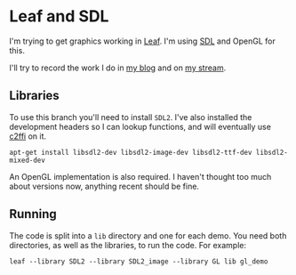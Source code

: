 # Leaf and SDL

I'm trying to get graphics working in [Leaf](http://leaflang.org). I'm using [SDL](http://libsdl.org/) and OpenGL for this. 

I'll try to record the work I do in [my blog](https://mortoray.com) and on [my stream](https://www.twitch.tv/mortoray).


## Libraries

To use this branch you'll need to install `SDL2`.  I've also installed the development headers so I can lookup functions, and will eventually use [c2ffi](https://github.com/rpav/c2ffi) on it.

	apt-get install libsdl2-dev libsdl2-image-dev libsdl2-ttf-dev libsdl2-mixed-dev

An OpenGL implementation is also required. I haven't thought too much about versions now, anything recent should be fine.


## Running

The code is split into a `lib` directory and one for each demo. You need both directories, as well as the libraries, to run the code. For example:

	leaf --library SDL2 --library SDL2_image --library GL lib gl_demo
	

